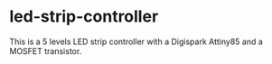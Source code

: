 # led-strip-controller
This is a 5 levels LED strip controller with a Digispark Attiny85 and a MOSFET transistor.
